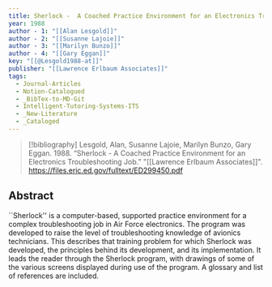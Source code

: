 ```yaml
---
title: Sherlock -  A Coached Practice Environment for an Electronics Troubleshooting Job
year: 1988
author - 1: "[[Alan Lesgold]]"
author - 2: "[[Susanne Lajoie]]"
author - 3: "[[Marilyn Bunzo]]"
author - 4: "[[Gary Eggan]]"
key: "[[@Lesgold1988-at]]"
publisher: "[[Lawrence Erlbaum Associates]]"
tags:
  - Journal-Articles
  - Notion-Catalogued
  - _BibTex-to-MD-Git
  - Intelligent-Tutoring-Systems-ITS
  - _New-Literature
  - _Cataloged
---
```


> [!bibliography]
> Lesgold, Alan, Susanne Lajoie, Marilyn Bunzo, Gary Eggan. 1988. “Sherlock -  A Coached Practice Environment for an Electronics Troubleshooting Job.” "[[Lawrence Erlbaum Associates]]". https://files.eric.ed.gov/fulltext/ED299450.pdf

## Abstract
``Sherlock'' is a computer-based, supported practice environment for a complex troubleshooting job in Air Force electronics. The program was developed to raise the level of troubleshooting knowledge of avionics technicians. This describes that training problem for which Sherlock was developed, the principles behind its development, and its implementation. It leads the reader through the Sherlock program, with drawings of some of the various screens displayed during use of the program. A glossary and list of references are included.